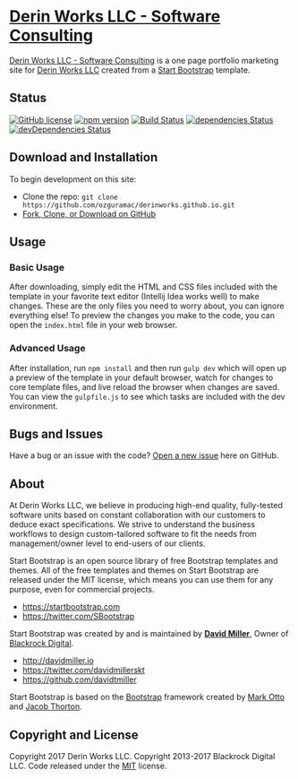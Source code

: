# [Derin Works LLC - Software Consulting](http://www.derin-works.com)

[Derin Works LLC - Software Consulting](http://www.derin-works.com) is a one page portfolio marketing site for [Derin Works LLC](http://www.derin-works.com) created from a [Start Bootstrap](http://startbootstrap.com/) template.

## Status

[![GitHub license](https://img.shields.io/badge/license-MIT-blue.svg)](https://raw.githubusercontent.com/BlackrockDigital/startbootstrap-freelancer/master/LICENSE)
[![npm version](https://img.shields.io/npm/v/startbootstrap-freelancer.svg)](https://www.npmjs.com/package/startbootstrap-freelancer)
[![Build Status](https://travis-ci.org/BlackrockDigital/startbootstrap-freelancer.svg?branch=master)](https://travis-ci.org/BlackrockDigital/startbootstrap-freelancer)
[![dependencies Status](https://david-dm.org/BlackrockDigital/startbootstrap-freelancer/status.svg)](https://david-dm.org/BlackrockDigital/startbootstrap-freelancer)
[![devDependencies Status](https://david-dm.org/BlackrockDigital/startbootstrap-freelancer/dev-status.svg)](https://david-dm.org/BlackrockDigital/startbootstrap-freelancer?type=dev)

## Download and Installation

To begin development on this site:
* Clone the repo: `git clone https://github.com/ozguramac/derinworks.github.io.git`
* [Fork, Clone, or Download on GitHub](https://github.com/ozguramac/derinworks.github.io)

## Usage

### Basic Usage

After downloading, simply edit the HTML and CSS files included with the template in your favorite text editor (Intellij Idea works well) to make changes. These are the only files you need to worry about, you can ignore everything else! To preview the changes you make to the code, you can open the `index.html` file in your web browser.

### Advanced Usage

After installation, run `npm install` and then run `gulp dev` which will open up a preview of the template in your default browser, watch for changes to core template files, and live reload the browser when changes are saved. You can view the `gulpfile.js` to see which tasks are included with the dev environment.

## Bugs and Issues

Have a bug or an issue with the code? [Open a new issue](https://github.com/ozguramac/derinworks.github.io/issues) here on GitHub.

## About

At Derin Works LLC, we believe in producing high-end quality, fully-tested software units based on constant collaboration with our customers to deduce exact specifications. We strive to understand the business workflows to design custom-tailored software to fit the needs from management/owner level to end-users of our clients.

Start Bootstrap is an open source library of free Bootstrap templates and themes. All of the free templates and themes on Start Bootstrap are released under the MIT license, which means you can use them for any purpose, even for commercial projects.

* https://startbootstrap.com
* https://twitter.com/SBootstrap

Start Bootstrap was created by and is maintained by **[David Miller](http://davidmiller.io/)**, Owner of [Blackrock Digital](http://blackrockdigital.io/).

* http://davidmiller.io
* https://twitter.com/davidmillerskt
* https://github.com/davidtmiller

Start Bootstrap is based on the [Bootstrap](http://getbootstrap.com/) framework created by [Mark Otto](https://twitter.com/mdo) and [Jacob Thorton](https://twitter.com/fat).

## Copyright and License

Copyright 2017 Derin Works LLC.
Copyright 2013-2017 Blackrock Digital LLC. Code released under the [MIT](https://github.com/BlackrockDigital/startbootstrap-freelancer/blob/gh-pages/LICENSE) license.

